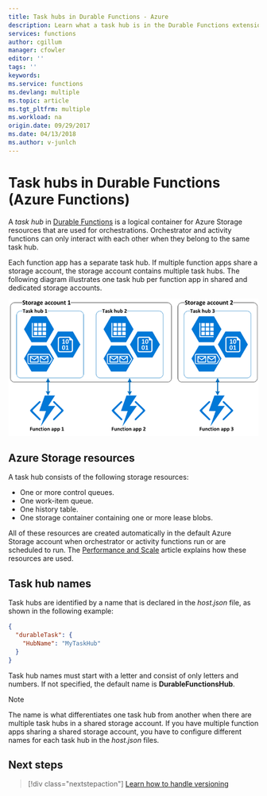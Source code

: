 ```yaml
---
title: Task hubs in Durable Functions - Azure
description: Learn what a task hub is in the Durable Functions extension for Azure Functions. Learn how to configure configure task hubs.
services: functions
author: cgillum
manager: cfowler
editor: ''
tags: ''
keywords:
ms.service: functions
ms.devlang: multiple
ms.topic: article
ms.tgt_pltfrm: multiple
ms.workload: na
origin.date: 09/29/2017
ms.date: 04/13/2018
ms.author: v-junlch
---
```


# Task hubs in Durable Functions (Azure Functions)

A *task hub* in [Durable Functions](durable-functions-overview.md) is a logical container for Azure Storage resources that are used for orchestrations. Orchestrator and activity functions can only interact with each other when they belong to the same task hub.

Each function app has a separate task hub. If multiple function apps share a storage account, the storage account contains multiple task hubs. The following diagram illustrates one task hub per function app in shared and dedicated storage accounts.

![Diagram showing shared and dedicated storage accounts.](./media/durable-functions-task-hubs/task-hubs-storage.png)

## Azure Storage resources

A task hub consists of the following storage resources: 

- One or more control queues.
- One work-item queue.
- One history table.
- One storage container containing one or more lease blobs.

All of these resources are created automatically in the default Azure Storage account when orchestrator or activity functions run or are scheduled to run. The [Performance and Scale](durable-functions-perf-and-scale.md) article explains how these resources are used.

## Task hub names

Task hubs are identified by a name that is declared in the *host.json* file, as shown in the following example:

```json
{
  "durableTask": {
    "HubName": "MyTaskHub"
  }
}
```

Task hub names must start with a letter and consist of only letters and numbers. If not specified, the default name is **DurableFunctionsHub**.

> [!NOTE]
> The name is what differentiates one task hub from another when there are multiple task hubs in a shared storage account. If you have multiple function apps sharing a shared storage account, you have to configure different names for each task hub in the *host.json* files.

## Next steps

> [!div class="nextstepaction"]
> [Learn how to handle versioning](durable-functions-versioning.md)

